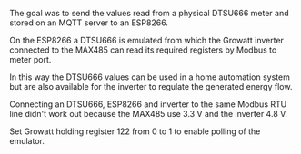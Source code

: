 The goal was to send the values read from a physical DTSU666 meter and stored on an MQTT server to an ESP8266.

On the ESP8266 a DTSU666 is emulated from which the Growatt inverter connected to the MAX485 can read its required registers by Modbus to meter port.

In this way the DTSU666 values can be used in a home automation system but are also available for the inverter to regulate the generated energy flow.

Connecting an DTSU666, ESP8266 and inverter to the same Modbus RTU line didn't work out because the MAX485 use 3.3 V and the inverter 4.8 V.

Set Growatt holding register 122 from 0 to 1 to enable polling of the emulator.
